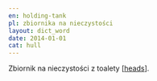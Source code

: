 ```yaml
---
en: holding-tank
pl: zbiornika na nieczystości
layout: dict_word
date: 2014-01-01
cat: hull
---
```


Zbiornik na nieczystości z toalety [[heads](/dict/heads.html)].